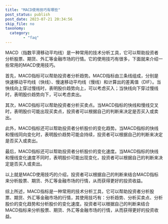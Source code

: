 ```yaml
---
title: "MACD使用技巧有哪些"
post_status: publish
post_date: 2023-07-21 20:34:56
skip_file: no
taxonomy:
  category:
        - "faq"
---
```


MACD（指数平滑移动平均线）是一种常用的技术分析工具，它可以帮助投资者分析股票、期货、外汇等金融市场的行情。它的使用技巧有很多，下面就来介绍一些常用的MACD使用技巧。

首先，MACD指标可以帮助投资者分析趋势。MACD指标由三条线组成，分别是快速移动平均线（快线）、慢速移动平均线（慢线）和计算出的差离值（DIF）。当快线向上穿过慢线时，表明股价趋势向上，可以考虑买入；当快线向下穿过慢线时，表明股价趋势向下，可以考虑卖出。

其次，MACD指标可以帮助投资者分析买卖点。当MACD指标的快线和慢线交叉时，表明股价可能出现买卖点，投资者可以根据自己的判断来决定是否买入或卖出。

此外，MACD指标还可以帮助投资者分析股价的变化趋势。当MACD指标的快线和慢线同向变化时，表明股价趋势可能会持续，投资者可以根据自己的判断来决定是否买入或卖出。

最后，MACD指标还可以帮助投资者分析股价的变化速度。当MACD指标的快线和慢线变化速度不同时，表明股价可能出现变化，投资者可以根据自己的判断来决定是否买入或卖出。

以上就是MACD使用技巧的介绍，投资者可以根据自己的判断来结合MACD指标来分析股票、期货、外汇等金融市场的行情，从而获得更好的投资收益。

综上所述，MACD指标是一种常用的技术分析工具，它可以帮助投资者分析股票、期货、外汇等金融市场的行情，其使用技巧有：分析趋势、分析买卖点、分析股价的变化趋势和分析股价的变化速度。投资者可以根据自己的判断来结合MACD指标来分析股票、期货、外汇等金融市场的行情，从而获得更好的投资收益。
